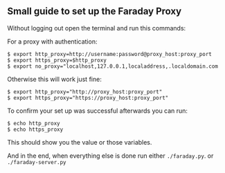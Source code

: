 ## Small guide to set up the Faraday Proxy
Without logging out open the terminal and run this commands:

For a proxy with authentication:
```
$ export http_proxy=http://username:password@proxy_host:proxy_port
$ export https_proxy=$http_proxy
$ export no_proxy="localhost,127.0.0.1,localaddress,.localdomain.com
```
Otherwise this will work just fine:
```
$ export http_proxy="http://proxy_host:proxy_port"
$ export https_proxy="https://proxy_host:proxy_port"
```


To confirm your set up was successful afterwards you can run:

```
$ echo http_proxy
$ echo https_proxy
```
This should show you the value or those variables.


And in the end, when everything else is done run either `./faraday.py`. or `./faraday-server.py`
